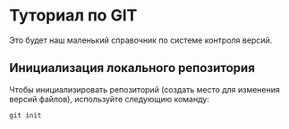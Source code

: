 # Туториал по GIT
Это будет наш маленький справочник по системе контроля версий.

## Инициализация локального репозитория

Чтобы инициализировать репозиторий (создать место для изменения версий файлов), используйте следующию команду:

```
git init
```
